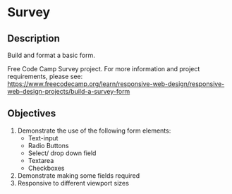# Survey 

## Description
Build and format a basic form.

Free Code Camp Survey project. For more information and project requirements, please see:
https://www.freecodecamp.org/learn/responsive-web-design/responsive-web-design-projects/build-a-survey-form 

## Objectives
1. Demonstrate the use of the following form elements:
    * Text-input
    * Radio Buttons
    * Select/ drop down field
    * Textarea
    * Checkboxes
2. Demonstrate making some fields required
3. Responsive to different viewport sizes

